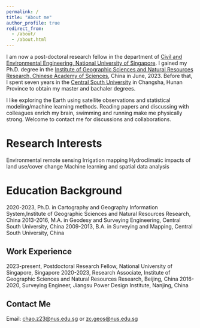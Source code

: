 ```yaml
---
permalink: /
title: "About me"
author_profile: true
redirect_from: 
  - /about/
  - /about.html
---
```


I am now a post-doctoral research fellow in the department of [Civil and Environmental Engineering, National University of Singapore](https://cde.nus.edu.sg/cee/). I gained my Ph.D. degree in the [Institute of Geographic Sciences and Natural Resources Research, Chinese Academy of Sciences](http://english.igsnrr.cas.cn/), China in June, 2023. Before that, I spent seven years in the [Central South University](https://www.csu.edu.cn/) in Changsha, Hunan Province to obtain my master and bachaler degrees.

I like exploring the Earth using satellite observations and statistical modeling/machine learning methods. Reading papers and discussing with colleagues enrich my brain, swimming and running make me physically strong.
Welcome to contact me for discussions and collaborations.


Research Interests
======
Environmental remote sensing
Irrigation mapping
Hydroclimatic impacts of land use/cover change
Machine learning and spatial data analysis


Education Background
======
2020-2023, Ph.D. in Cartography and Geography Information System,Institute of Geographic Sciences and Natural Resources Research, China 
2013-2016, M.A. in Geodesy and Surveying Engineering, Central South University, China
2009-2013, B.A. in Surveying and Mapping, Central South University, China


Work Experience
------
2023-present, Postdoctoral Research Fellow, National University of Singapore, Singapore
2020-2023, Research Associate, Institute of Geographic Sciences and Natural Resources Research, Beijing, China
2016-2020, Surveying Engineer, Jiangsu Power Design Institute, Nanjing, China


Contact Me
------
Email: chao.z23@nus.edu.sg or zc.geos@nus.edu.sg


